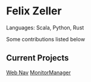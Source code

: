 # Felix Zeller

Languages: Scala, Python, Rust

Some contributions listed below

## Current Projects
[Web Nav](https://github.com/Feel-ix-343/Web_Nav)
[MonitorManager](https://github.com/Feel-ix-343/MonitorManager)



